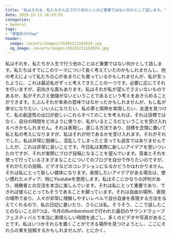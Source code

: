 ```yaml
---
title: "私はそれを、私たちが人生で行う他のことほど重要ではない何かとして話します。"
date: 2019-12-11 16:23:59
categories:
- General
tags:
- "単数形のthey"
header:
  image: /assets/images/20191211162024.jpg
  og_image: /assets/images/20191211162024.jpg
---
```


私はそれを、私たちが人生で行う他のことほど重要ではない何かとして話します。私たちはすでにこのテーマについて長く考えていたのかもしれませんし、他の考えによって私たちの心があまりにも曇っているかもしれませんが、私が言ったように、これは最近私がずっと考えてきたことの一つです。必要に応じてそれを行いますが、前向きな面もあります。私はそれが私が望んでさえいないものであるか、私がそれさえ価値がないということであるという考えをあきらめることができます。たぶんそれが本来の意味ではなかったかもしれませんが、もし私が幸せになりたい、いい人になりたい、私の夢と情熱を実現したい、友達を見つけて、私の創造性の出口が欲しいこれらすべてのことを考えれば、それは目標ではなく、自分の時間をどのように使うか、私がいるところだということを受け入れるべきかもしれません。それは表現し、感じる方法であり、目標を念頭に置いて私と私の考えになりますが、私はそれが何であるかを受け入れます。それがそれでした。私は非常に脱線し、混乱してしまったと言っても過言ではありませんでしたが、これは非常に良いことです。今日私は実際に新しいアイデアを思いついたのですが、それが実際にブログ投稿になることを望んでいます。音楽とそれを使って行っているさまざまなことについてのブログを自分で作りたいのですが、それがただの投稿、ビデオなどのコレクションになるかどうかはわかりません。それは私にとって新しい媒体になります。表現したいアイデアがある場合は、使い慣れたメディア、特にYoutubeを使用します。私はそこにかなりの評判があり、視聴者との交流を本当に楽しんでいます。それは私にとって重要であり、できれば彼らにとってもそうであることを願っています。それは自由の場所、表現の場所であり、人々が非常に理解しやすいレベルで自分自身を表現する方法を与えてくれるので、私の日記に書いたり、さらには私。そうそう、ここで話したことのないことの1つは、今月のBumbershootで行われた最初のサウンドウェーブフェスティバルで本当に素晴らしい時間を過ごし、多くのビデオや写真があることです。私はいつかそれらを置くことができる場所を見つけようとし、ここにそれらの束を投稿するかもしれませんが、とにかく、

